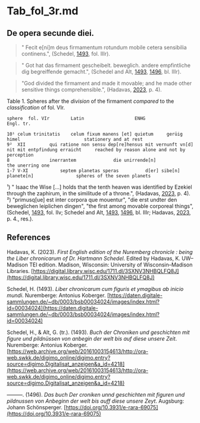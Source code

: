 # Tab_fol_3r.md

## De opera secunde diei.

>" Fecit e[ni]m deus firmamentum rotundum mobile cetera sensibilia continens.", (Schedel, [1493](https://daten.digitale-sammlungen.de/~db/0003/bsb00034024/images/index.html?id=00034024), fol. IIIr).

>" Got hat das firmament gescheibelt. beweglich. andere empfintliche dig begreiffende gemacht.", (Schedel and Alt, [1493](https://web.archive.org/web/20161003154613/http://ora-web.swkk.de/digimo_online/digimo.entry?source=digimo.Digitalisat_anzeigen&a_id=4218), [1496](https://doi.org/10.3931/e-rara-69075), bl. IIIr).

>"God divided the firmament and made it movable; and he made other sensitive things comprehensible.", (Hadavas, [2023](https://digital.library.wisc.edu/1711.dl/3SXNV3NHBQLFQ8J), p. 4).

Table 1. Spheres after the *division* of the firmament *compared* to the *classification* of fol. VIr.
~~~
sphere	fol. VIr		Latin					ENHG							Engl. tr.

10¹	celum trinitatis	celum fixum manens [et] quietum		gerüig himel						stationery and at rest
9²	XII			qui ratione non sensu dep[re]hensus	mit vernunft vn[d] nit mit entpfindung erraicht		reached by reason alone and not by perception
8				inerrantem				die unirrende[n]					the unerring one
1-7	V-XI			septem planetas	speras 			d[er] sibe[n] planete[n]				spheres of the seven planets
~~~
¹) " Isaac the Wise [...] holds that the tenth heaven was identified by Ezekiel through the zaphirum, in the similitude of a throne.", (Hadavas, [2023](https://digital.library.wisc.edu/1711.dl/3SXNV3NHBQLFQ8J), p. 4).  
²) "primusq[ue] est inter corpora que mouentur", "die erst undter den beweglichen leiplichen dingen", "the first among movable corporeal things", (Schedel, [1493](https://daten.digitale-sammlungen.de/~db/0003/bsb00034024/images/index.html?id=00034024), fol. IIv; Schedel and Alt, [1493](https://web.archive.org/web/20161003154613/http://ora-web.swkk.de/digimo_online/digimo.entry?source=digimo.Digitalisat_anzeigen&a_id=4218), [1496](https://doi.org/10.3931/e-rara-69075), bl. IIIr; Hadavas, [2023](https://digital.library.wisc.edu/1711.dl/3SXNV3NHBQLFQ8J), p. 4., res.).

## References

Hadavas, K. (2023). *First English edition of the Nuremberg chronicle : being the Liber chronicarum of Dr. Hartmann Schedel*. Edited by Hadavas, K. UW–Madison TEI edition. Madison, Wisconsin: University of Wisconsin–Madison Libraries. [https://digital.library.wisc.edu/1711.dl/3SXNV3NHBQLFQ8J](https://digital.library.wisc.edu/1711.dl/3SXNV3NHBQLFQ8J)

Schedel, H. (1493). *Liber chronicarum cum figuris et ymagibus ab inicio mundi*. Nuremberge: Antonius Koberger. [https://daten.digitale-sammlungen.de/~db/0003/bsb00034024/images/index.html?id=00034024](https://daten.digitale-sammlungen.de/~db/0003/bsb00034024/images/index.html?id=00034024)

Schedel, H., & Alt, G. (tr.). (1493). *Buch der Chroniken und geschichten mit figure und pildnüssen von anbegin der welt bis auf diese unsere Zeit*. Nuremberge: Antonius Koberger.
[https://web.archive.org/web/20161003154613/http://ora-web.swkk.de/digimo_online/digimo.entry?source=digimo.Digitalisat_anzeigen&a_id=4218](https://web.archive.org/web/20161003154613/http://ora-web.swkk.de/digimo_online/digimo.entry?source=digimo.Digitalisat_anzeigen&a_id=4218)

———. (1496). *Das buch Der croniken unnd geschichten mit figuren und pildnussen von Anbeginn der welt bis auff diese unsere Zeyt*. Augsburg: Johann Schönsperger. [https://doi.org/10.3931/e-rara-69075](https://doi.org/10.3931/e-rara-69075) 
